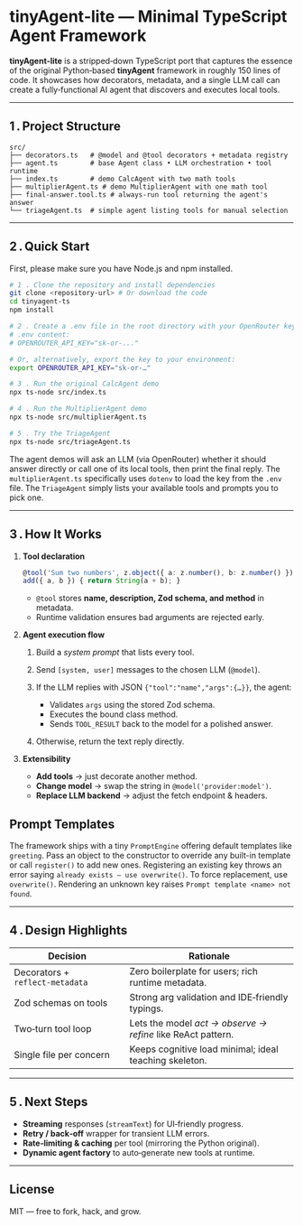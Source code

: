 # tinyAgent‑lite — Minimal TypeScript Agent Framework

**tinyAgent‑lite** is a stripped‑down TypeScript port that captures the essence of the original Python‑based **tinyAgent** framework in roughly 150 lines of code. It showcases how decorators, metadata, and a single LLM call can create a fully‑functional AI agent that discovers and executes local tools.

---

## 1 . Project Structure

```text
src/
├── decorators.ts   # @model and @tool decorators + metadata registry
├── agent.ts        # base Agent class • LLM orchestration • tool runtime
├── index.ts        # demo CalcAgent with two math tools
├── multiplierAgent.ts # demo MultiplierAgent with one math tool
├── final-answer.tool.ts # always-run tool returning the agent's answer
└── triageAgent.ts  # simple agent listing tools for manual selection
```

---

## 2 . Quick Start

First, please make sure you have Node.js and npm installed.

```bash
# 1 . Clone the repository and install dependencies
git clone <repository-url> # Or download the code
cd tinyagent-ts
npm install

# 2 . Create a .env file in the root directory with your OpenRouter key
# .env content:
# OPENROUTER_API_KEY="sk-or-..."

# Or, alternatively, export the key to your environment:
export OPENROUTER_API_KEY="sk-or-…"

# 3 . Run the original CalcAgent demo
npx ts-node src/index.ts

# 4 . Run the MultiplierAgent demo
npx ts-node src/multiplierAgent.ts

# 5 . Try the TriageAgent
npx ts-node src/triageAgent.ts
```

The agent demos will ask an LLM (via OpenRouter) whether it should answer directly or call one of its local tools, then print the final reply. The `multiplierAgent.ts` specifically uses `dotenv` to load the key from the `.env` file. The `TriageAgent` simply lists your available tools and prompts you to pick one.

---

## 3 . How It Works

1. **Tool declaration**

   ```ts
   @tool('Sum two numbers', z.object({ a: z.number(), b: z.number() }))
   add({ a, b }) { return String(a + b); }
   ```

   - `@tool` stores **name, description, Zod schema, and method** in metadata.
   - Runtime validation ensures bad arguments are rejected early.

2. **Agent execution flow**

   1. Build a _system prompt_ that lists every tool.
   2. Send `[system, user]` messages to the chosen LLM (`@model`).
   3. If the LLM replies with JSON `{"tool":"name","args":{…}}`, the agent:

      - Validates `args` using the stored Zod schema.
      - Executes the bound class method.
      - Sends `TOOL_RESULT` back to the model for a polished answer.

   4. Otherwise, return the text reply directly.

3. **Extensibility**

   - **Add tools** → just decorate another method.
   - **Change model** → swap the string in `@model('provider:model')`.
   - **Replace LLM backend** → adjust the fetch endpoint & headers.

## Prompt Templates

The framework ships with a tiny `PromptEngine` offering default templates like
`greeting`. Pass an object to the constructor to override any built-in template
or call `register()` to add new ones. Registering an existing key throws an
error saying `already exists — use overwrite()`. To force replacement, use
`overwrite()`. Rendering an unknown key raises `Prompt template <name> not
found`.

---

## 4 . Design Highlights

| Decision                        | Rationale                                                   |
| ------------------------------- | ----------------------------------------------------------- |
| Decorators + `reflect‑metadata` | Zero boilerplate for users; rich runtime metadata.          |
| Zod schemas on tools            | Strong arg validation and IDE‑friendly typings.             |
| Two‑turn tool loop              | Lets the model _act → observe → refine_ like ReAct pattern. |
| Single file per concern         | Keeps cognitive load minimal; ideal teaching skeleton.      |

---

## 5 . Next Steps

- **Streaming** responses (`streamText`) for UI‑friendly progress.
- **Retry / back‑off** wrapper for transient LLM errors.
- **Rate‑limiting & caching** per tool (mirroring the Python original).
- **Dynamic agent factory** to auto‑generate new tools at runtime.

---

## License

MIT — free to fork, hack, and grow.
